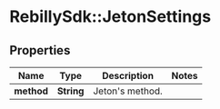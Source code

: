 # RebillySdk::JetonSettings

## Properties
Name | Type | Description | Notes
------------ | ------------- | ------------- | -------------
**method** | **String** | Jeton&#x27;s method. | 


